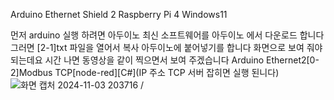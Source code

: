 Arduino Ethernet Shield 2 Raspberry Pi 4 Windows11

먼저 arduino 실행 하려면 아두이노 최신 소프트웨어를 아두이노 에서 다운로드 합니다
그러면 [2-1]txt 파일을 열어서 복사 아두이노에 붙어넣기를 합니다 
화면으로 보여 줘야 되는데요 시간 나면 동영상을 같이 찍으면서 보여 주겠습니다
Arduino Ethernet2[0-2]Modbus TCP[node-red][C#](IP 주소 TCP 서버 잡히면 실행 된니다)
![화면 캡처 2024-11-03 203716](https://github.com/user-attachments/assets/58eb9429-5bee-473a-884e-e9b742ce91ac)
/
